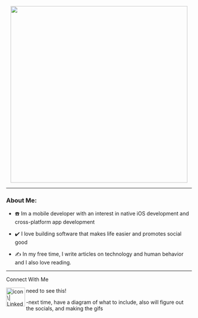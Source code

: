 


<div id="header" align="center">
<img src="https://media.giphy.com/media/SlaiZOZAoL0xRoVYhI/giphy.gif" width="480" />
  <link rel="stylesheet" href="https://cdnjs.cloudflare.com/ajax/libs/font-awesome/5.15.3/css/all.min.css">
</div>

---

### About Me:

- :phone: Im a mobile developer with an interest in native iOS development and cross-platform app development

- :heavy_check_mark: I love building software that makes life easier and promotes social good

- :writing_hand: In my free time, I write articles on technology and human behavior and I also love reading. 

---
Connect With Me

<a href="https://www.linkedin.com/in/yushi95/"><img align="left" src="https://github.com/dheereshagrwal/colored-icons/blob/master/svg/linkedin.svg" alt="icon \| LinkedIn" width="51px"/></a>





need to see this!


-next time, have a diagram of what to include, also will figure out the socials, and making the gifs
